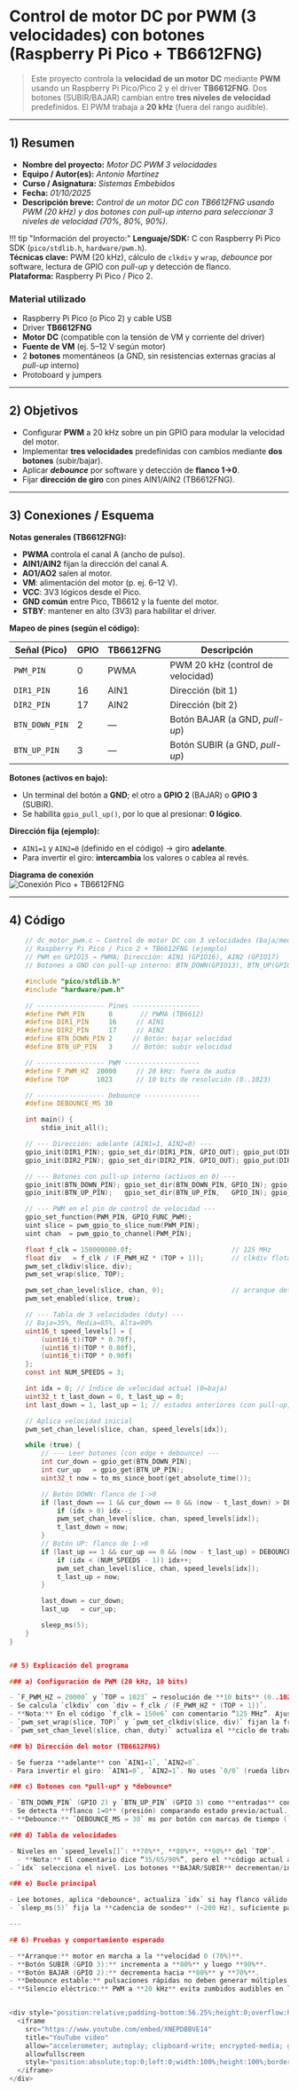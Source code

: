 # Control de motor DC por PWM (3 velocidades) con botones (Raspberry Pi Pico + TB6612FNG)

> Este proyecto controla la **velocidad de un motor DC** mediante **PWM** usando un Raspberry Pi Pico/Pico 2 y el driver **TB6612FNG**. Dos botones (SUBIR/BAJAR) cambian entre **tres niveles de velocidad** predefinidos. El PWM trabaja a **20 kHz** (fuera del rango audible).

---

## 1) Resumen

- **Nombre del proyecto:** _Motor DC PWM 3 velocidades_  
- **Equipo / Autor(es):** _Antonio Martínez_  
- **Curso / Asignatura:** _Sistemas Embebidos_  
- **Fecha:** _01/10/2025_  
- **Descripción breve:** _Control de un motor DC con TB6612FNG usando PWM (20 kHz) y dos botones con _pull-up_ interno para seleccionar 3 niveles de velocidad (70%, 80%, 90%)._  

!!! tip "Información del proyecto:"
    **Lenguaje/SDK:** C con Raspberry Pi Pico SDK (`pico/stdlib.h`, `hardware/pwm.h`).  
    **Técnicas clave:** PWM (20 kHz), cálculo de `clkdiv` y `wrap`, _debounce_ por software, lectura de GPIO con _pull-up_ y detección de flanco.  
    **Plataforma:** Raspberry Pi Pico / Pico 2.  

### Material utilizado
- Raspberry Pi Pico (o Pico 2) y cable USB  
- Driver **TB6612FNG**  
- **Motor DC** (compatible con la tensión de VM y corriente del driver)  
- **Fuente de VM** (ej. 5–12 V según motor)  
- 2 **botones** momentáneos (a GND, sin resistencias externas gracias al _pull-up_ interno)  
- Protoboard y jumpers

---

## 2) Objetivos

- Configurar **PWM** a 20 kHz sobre un pin GPIO para modular la velocidad del motor.  
- Implementar **tres velocidades** predefinidas con cambios mediante **dos botones** (subir/bajar).  
- Aplicar **_debounce_** por software y detección de **flanco 1→0**.  
- Fijar **dirección de giro** con pines AIN1/AIN2 (TB6612FNG).

---

## 3) Conexiones / Esquema

**Notas generales (TB6612FNG):**
- **PWMA** controla el canal A (ancho de pulso).  
- **AIN1/AIN2** fijan la dirección del canal A.  
- **AO1/AO2** salen al motor.  
- **VM**: alimentación del motor (p. ej. 6–12 V).  
- **VCC**: 3V3 lógicos desde el Pico.  
- **GND común** entre Pico, TB6612 y la fuente del motor.  
- **STBY**: mantener en alto (3V3) para habilitar el driver.

**Mapeo de pines (según el código):**

| Señal (Pico)  | GPIO | TB6612FNG | Descripción                      |
|---------------|------|-----------|----------------------------------|
| `PWM_PIN`     | 0    | PWMA      | PWM 20 kHz (control de velocidad)|
| `DIR1_PIN`    | 16   | AIN1      | Dirección (bit 1)                |
| `DIR2_PIN`    | 17   | AIN2      | Dirección (bit 2)                |
| `BTN_DOWN_PIN`| 2    | —         | Botón BAJAR (a GND, _pull-up_)   |
| `BTN_UP_PIN`  | 3    | —         | Botón SUBIR (a GND, _pull-up_)   |

**Botones (activos en bajo):**
- Un terminal del botón a **GND**; el otro a **GPIO 2** (BAJAR) o **GPIO 3** (SUBIR).  
- Se habilita `gpio_pull_up()`, por lo que al presionar: **0 lógico**.

**Dirección fija (ejemplo):**  
- `AIN1=1` y `AIN2=0` (definido en el código) → giro **adelante**.  
- Para invertir el giro: **intercambia** los valores o cablea al revés.

**Diagrama de conexión**  
![Conexión Pico + TB6612FNG](../recursos/imgs/motor_pwm_tb6612.png)

---

## 4) Código

```c
    // dc_motor_pwm.c — Control de motor DC con 3 velocidades (baja/media/alta)
    // Raspberry Pi Pico / Pico 2 + TB6612FNG (ejemplo)
    // PWM en GPIO15 → PWMA; Dirección: AIN1 (GPIO16), AIN2 (GPIO17)
    // Botones a GND con pull-up interno: BTN_DOWN(GPIO13), BTN_UP(GPIO14)

    #include "pico/stdlib.h"
    #include "hardware/pwm.h"

    // ----------------- Pines -----------------
    #define PWM_PIN      0       // PWMA (TB6612)
    #define DIR1_PIN     16     // AIN1
    #define DIR2_PIN     17     // AIN2
    #define BTN_DOWN_PIN 2     // Botón: bajar velocidad
    #define BTN_UP_PIN   3     // Botón: subir velocidad

    // ----------------- PWM -------------------
    #define F_PWM_HZ  20000     // 20 kHz: fuera de audio
    #define TOP       1023      // 10 bits de resolución (0..1023)

    // ----------------- Debounce --------------
    #define DEBOUNCE_MS 30

    int main() {
        stdio_init_all();

    // --- Dirección: adelante (AIN1=1, AIN2=0) ---
    gpio_init(DIR1_PIN); gpio_set_dir(DIR1_PIN, GPIO_OUT); gpio_put(DIR1_PIN, 1);
    gpio_init(DIR2_PIN); gpio_set_dir(DIR2_PIN, GPIO_OUT); gpio_put(DIR2_PIN, 0);

    // --- Botones con pull-up interno (activos en 0) ---
    gpio_init(BTN_DOWN_PIN); gpio_set_dir(BTN_DOWN_PIN, GPIO_IN); gpio_pull_up(BTN_DOWN_PIN);
    gpio_init(BTN_UP_PIN);   gpio_set_dir(BTN_UP_PIN,   GPIO_IN); gpio_pull_up(BTN_UP_PIN);

    // --- PWM en el pin de control de velocidad ---
    gpio_set_function(PWM_PIN, GPIO_FUNC_PWM);
    uint slice = pwm_gpio_to_slice_num(PWM_PIN);
    uint chan  = pwm_gpio_to_channel(PWM_PIN);

    float f_clk = 150000000.0f;                         // 125 MHz
    float div   = f_clk / (F_PWM_HZ * (TOP + 1));       // clkdiv flotante
    pwm_set_clkdiv(slice, div);
    pwm_set_wrap(slice, TOP);

    pwm_set_chan_level(slice, chan, 0);                 // arranque detenido
    pwm_set_enabled(slice, true);

    // --- Tabla de 3 velocidades (duty) ---
    // Baja=35%, Media=65%, Alta=90%
    uint16_t speed_levels[] = {
        (uint16_t)(TOP * 0.70f),
        (uint16_t)(TOP * 0.80f),
        (uint16_t)(TOP * 0.90f)
    };
    const int NUM_SPEEDS = 3;

    int idx = 0; // índice de velocidad actual (0=baja)
    uint32_t t_last_down = 0, t_last_up = 0;
    int last_down = 1, last_up = 1; // estados anteriores (con pull-up, reposo=1)

    // Aplica velocidad inicial
    pwm_set_chan_level(slice, chan, speed_levels[idx]);

    while (true) {
        // --- Leer botones (con edge + debounce) ---
        int cur_down = gpio_get(BTN_DOWN_PIN);
        int cur_up   = gpio_get(BTN_UP_PIN);
        uint32_t now = to_ms_since_boot(get_absolute_time());

        // Botón DOWN: flanco de 1->0
        if (last_down == 1 && cur_down == 0 && (now - t_last_down) > DEBOUNCE_MS) {
            if (idx > 0) idx--;
            pwm_set_chan_level(slice, chan, speed_levels[idx]);
            t_last_down = now;
        }
        // Botón UP: flanco de 1->0
        if (last_up == 1 && cur_up == 0 && (now - t_last_up) > DEBOUNCE_MS) {
            if (idx < (NUM_SPEEDS - 1)) idx++;
            pwm_set_chan_level(slice, chan, speed_levels[idx]);
            t_last_up = now;
        }

        last_down = cur_down;
        last_up   = cur_up;

        sleep_ms(5);
    }
}


## 5) Explicación del programa

### a) Configuración de PWM (20 kHz, 10 bits)

- `F_PWM_HZ = 20000` y `TOP = 1023` → resolución de **10 bits** (0..1023).
- Se calcula `clkdiv` con `div = f_clk / (F_PWM_HZ * (TOP + 1))`.
- **Nota:** En el código `f_clk = 150e6` con comentario “125 MHz”. Ajusta el valor si tu reloj es 125 MHz (`125000000.0f`) o deja 150 MHz si realmente configuraste el PLL a esa frecuencia.
- `pwm_set_wrap(slice, TOP)` y `pwm_set_clkdiv(slice, div)` fijan la frecuencia.
- `pwm_set_chan_level(slice, chan, duty)` actualiza el **ciclo de trabajo**.

### b) Dirección del motor (TB6612FNG)

- Se fuerza **adelante** con `AIN1=1`, `AIN2=0`.
- Para invertir el giro: `AIN1=0`, `AIN2=1`. No uses `0/0` (rueda libre) ni `1/1` (freno) salvo intencionalmente.

### c) Botones con *pull-up* y *debounce*

- `BTN_DOWN_PIN` (GPIO 2) y `BTN_UP_PIN` (GPIO 3) como **entradas** con `gpio_pull_up()`.
- Se detecta **flanco 1→0** (presión) comparando estado previo/actual.
- **Debounce:** `DEBOUNCE_MS = 30` ms por botón con marcas de tiempo (`to_ms_since_boot`).

### d) Tabla de velocidades

- Niveles en `speed_levels[]`: **70%**, **80%**, **90%** del `TOP`.
  - **Nota:** El comentario dice “35/65/90%”, pero el **código actual aplica 70/80/90%**. Cambia los coeficientes `0.70f, 0.80f, 0.90f` si deseas otros niveles (p. ej., `0.35f, 0.65f, 0.90f`).
- `idx` selecciona el nivel. Los botones **BAJAR/SUBIR** decrementan/incrementan `idx` dentro de `[0, NUM_SPEEDS-1]`.

### e) Bucle principal

- Lee botones, aplica *debounce*, actualiza `idx` si hay flanco válido y **reprograma el duty** con `pwm_set_chan_level`.
- `sleep_ms(5)` fija la **cadencia de sondeo** (~200 Hz), suficiente para la interfaz de botones.

---

## 6) Pruebas y comportamiento esperado

- **Arranque:** motor en marcha a la **velocidad 0 (70%)**.
- **Botón SUBIR (GPIO 3):** incrementa a **80%** y luego **90%**.
- **Botón BAJAR (GPIO 2):** decrementa hacia **80%** y **70%**.
- **Debounce estable:** pulsaciones rápidas no deben generar múltiples cambios espurios.
- **Silencio eléctrico:** PWM a **20 kHz** evita zumbidos audibles en la mayoría de motores.


<div style="position:relative;padding-bottom:56.25%;height:0;overflow:hidden;">
  <iframe
    src="https://www.youtube.com/embed/XNEPDBBVE14"
    title="YouTube video"
    allow="accelerometer; autoplay; clipboard-write; encrypted-media; gyroscope; picture-in-picture; web-share"
    allowfullscreen
    style="position:absolute;top:0;left:0;width:100%;height:100%;border:0;">
  </iframe>
</div>
